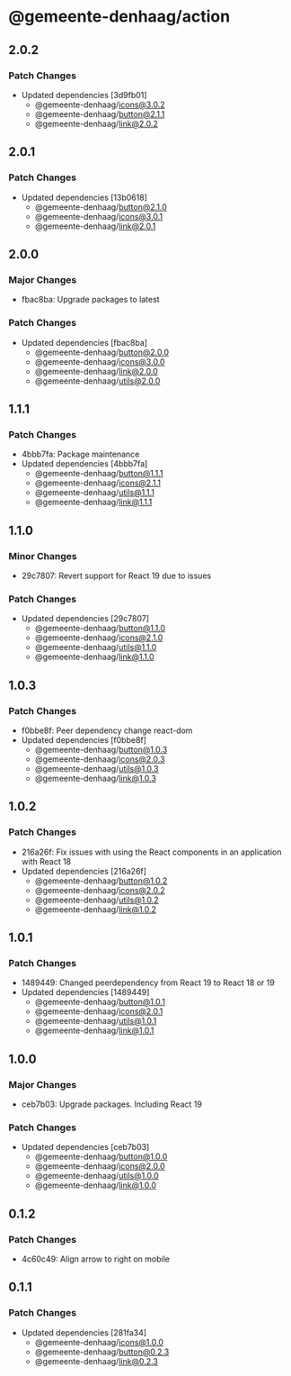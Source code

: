 # @gemeente-denhaag/action

## 2.0.2

### Patch Changes

- Updated dependencies [3d9fb01]
  - @gemeente-denhaag/icons@3.0.2
  - @gemeente-denhaag/button@2.1.1
  - @gemeente-denhaag/link@2.0.2

## 2.0.1

### Patch Changes

- Updated dependencies [13b0618]
  - @gemeente-denhaag/button@2.1.0
  - @gemeente-denhaag/icons@3.0.1
  - @gemeente-denhaag/link@2.0.1

## 2.0.0

### Major Changes

- fbac8ba: Upgrade packages to latest

### Patch Changes

- Updated dependencies [fbac8ba]
  - @gemeente-denhaag/button@2.0.0
  - @gemeente-denhaag/icons@3.0.0
  - @gemeente-denhaag/link@2.0.0
  - @gemeente-denhaag/utils@2.0.0

## 1.1.1

### Patch Changes

- 4bbb7fa: Package maintenance
- Updated dependencies [4bbb7fa]
  - @gemeente-denhaag/button@1.1.1
  - @gemeente-denhaag/icons@2.1.1
  - @gemeente-denhaag/utils@1.1.1
  - @gemeente-denhaag/link@1.1.1

## 1.1.0

### Minor Changes

- 29c7807: Revert support for React 19 due to issues

### Patch Changes

- Updated dependencies [29c7807]
  - @gemeente-denhaag/button@1.1.0
  - @gemeente-denhaag/icons@2.1.0
  - @gemeente-denhaag/utils@1.1.0
  - @gemeente-denhaag/link@1.1.0

## 1.0.3

### Patch Changes

- f0bbe8f: Peer dependency change react-dom
- Updated dependencies [f0bbe8f]
  - @gemeente-denhaag/button@1.0.3
  - @gemeente-denhaag/icons@2.0.3
  - @gemeente-denhaag/utils@1.0.3
  - @gemeente-denhaag/link@1.0.3

## 1.0.2

### Patch Changes

- 216a26f: Fix issues with using the React components in an application with React 18
- Updated dependencies [216a26f]
  - @gemeente-denhaag/button@1.0.2
  - @gemeente-denhaag/icons@2.0.2
  - @gemeente-denhaag/utils@1.0.2
  - @gemeente-denhaag/link@1.0.2

## 1.0.1

### Patch Changes

- 1489449: Changed peerdependency from React 19 to React 18 or 19
- Updated dependencies [1489449]
  - @gemeente-denhaag/button@1.0.1
  - @gemeente-denhaag/icons@2.0.1
  - @gemeente-denhaag/utils@1.0.1
  - @gemeente-denhaag/link@1.0.1

## 1.0.0

### Major Changes

- ceb7b03: Upgrade packages. Including React 19

### Patch Changes

- Updated dependencies [ceb7b03]
  - @gemeente-denhaag/button@1.0.0
  - @gemeente-denhaag/icons@2.0.0
  - @gemeente-denhaag/utils@1.0.0
  - @gemeente-denhaag/link@1.0.0

## 0.1.2

### Patch Changes

- 4c60c49: Align arrow to right on mobile

## 0.1.1

### Patch Changes

- Updated dependencies [281fa34]
  - @gemeente-denhaag/icons@1.0.0
  - @gemeente-denhaag/button@0.2.3
  - @gemeente-denhaag/link@0.2.3
